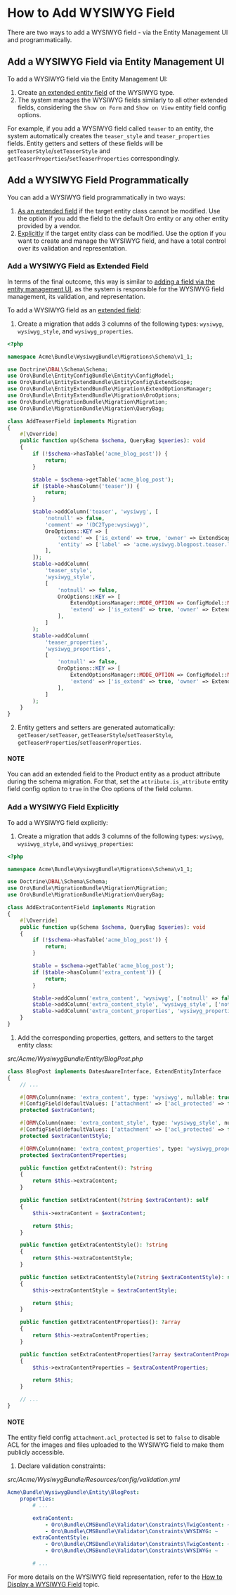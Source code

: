 <a id="how-to-add-wysiwyg-field"></a>

# How to Add WYSIWYG Field

There are two ways to add a WYSIWYG field - via the Entity Management UI and programmatically.

<a id="how-to-add-wysiwyg-field-via-ui"></a>

## Add a WYSIWYG Field via Entity Management UI

To add a WYSIWYG field via the Entity Management UI:

1. Create [an extended entity field](../../../../user/back-office/system/entities/entity-fields/index.md#doc-entity-fields-create) of the WYSIWYG type.
2. The system manages the WYSIWYG fields similarly to all other extended fields, considering the `Show on Form` and `Show on View` entity field config options.

For example, if you add a WYSIWYG field called `teaser` to an entity, the system automatically creates the `teaser_style` and `teaser_properties` fields. Entity getters and setters of these fields will be `getTeaserStyle`/`setTeaserStyle` and `getTeaserProperties`/`setTeaserProperties` correspondingly.

<a id="how-to-add-wysiwyg-field-programmatically"></a>

## Add a WYSIWYG Field Programmatically

You can add a WYSIWYG field programmatically in two ways:

1. [As an extended field](#how-to-add-wysiwyg-field-programmatically-as-extended) if the target entity class cannot be modified. Use the option if you add the field to the default Oro entity or any other entity provided by a vendor.
2. [Explicitly](#how-to-add-wysiwyg-field-programmatically-explicitly) if the target entity class can be modified. Use the option if you want to create and manage the WYSIWYG field, and have a total control over its validation and representation.

<a id="how-to-add-wysiwyg-field-programmatically-as-extended"></a>

### Add a WYSIWYG Field as Extended Field

In terms of the final outcome, this way is similar to [adding a field via the entity management UI](#how-to-add-wysiwyg-field-via-ui), as the system is responsible for the WYSIWYG field management, its validation, and representation.

To add a WYSIWYG field as an [extended field](../../../../backend/entities/extend-entities/index.md#book-entities-extended-entities-add-fields):

1. Create a migration that adds 3 columns of the following types: `wysiwyg`, `wysiwyg_style`, and `wysiwyg_properties`.

```php
<?php

namespace Acme\Bundle\WysiwygBundle\Migrations\Schema\v1_1;

use Doctrine\DBAL\Schema\Schema;
use Oro\Bundle\EntityConfigBundle\Entity\ConfigModel;
use Oro\Bundle\EntityExtendBundle\EntityConfig\ExtendScope;
use Oro\Bundle\EntityExtendBundle\Migration\ExtendOptionsManager;
use Oro\Bundle\EntityExtendBundle\Migration\OroOptions;
use Oro\Bundle\MigrationBundle\Migration\Migration;
use Oro\Bundle\MigrationBundle\Migration\QueryBag;

class AddTeaserField implements Migration
{
    #[\Override]
    public function up(Schema $schema, QueryBag $queries): void
    {
        if (!$schema->hasTable('acme_blog_post')) {
            return;
        }

        $table = $schema->getTable('acme_blog_post');
        if ($table->hasColumn('teaser')) {
            return;
        }

        $table->addColumn('teaser', 'wysiwyg', [
            'notnull' => false,
            'comment' => '(DC2Type:wysiwyg)',
            OroOptions::KEY => [
                'extend' => ['is_extend' => true, 'owner' => ExtendScope::OWNER_CUSTOM],
                'entity' => ['label' => 'acme.wysiwyg.blogpost.teaser.label'],
            ],
        ]);
        $table->addColumn(
            'teaser_style',
            'wysiwyg_style',
            [
                'notnull' => false,
                OroOptions::KEY => [
                    ExtendOptionsManager::MODE_OPTION => ConfigModel::MODE_HIDDEN,
                    'extend' => ['is_extend' => true, 'owner' => ExtendScope::OWNER_CUSTOM],
                ],
            ]
        );
        $table->addColumn(
            'teaser_properties',
            'wysiwyg_properties',
            [
                'notnull' => false,
                OroOptions::KEY => [
                    ExtendOptionsManager::MODE_OPTION => ConfigModel::MODE_HIDDEN,
                    'extend' => ['is_extend' => true, 'owner' => ExtendScope::OWNER_CUSTOM],
                ],
            ]
        );
    }
}
```

2. Entity getters and setters are generated automatically: `getTeaser/setTeaser`, `getTeaserStyle`/`setTeaserStyle`,
`getTeaserProperties`/`setTeaserProperties`.

#### NOTE
You can add an extended field to the Product entity as a product attribute during the schema migration. For that, set the `attribute.is_attribute` entity field config option to `true` in the Oro options of the field column.

<a id="how-to-add-wysiwyg-field-programmatically-explicitly"></a>

### Add a WYSIWYG Field Explicitly

To add a WYSIWYG field explicitly:

1. Create a migration that adds 3 columns of the following types: `wysiwyg`, `wysiwyg_style`, and `wysiwyg_properties`:

```php
<?php

namespace Acme\Bundle\WysiwygBundle\Migrations\Schema\v1_1;

use Doctrine\DBAL\Schema\Schema;
use Oro\Bundle\MigrationBundle\Migration\Migration;
use Oro\Bundle\MigrationBundle\Migration\QueryBag;

class AddExtraContentField implements Migration
{
    #[\Override]
    public function up(Schema $schema, QueryBag $queries): void
    {
        if (!$schema->hasTable('acme_blog_post')) {
            return;
        }

        $table = $schema->getTable('acme_blog_post');
        if ($table->hasColumn('extra_content')) {
            return;
        }

        $table->addColumn('extra_content', 'wysiwyg', ['notnull' => false, 'comment' => '(DC2Type:wysiwyg)']);
        $table->addColumn('extra_content_style', 'wysiwyg_style', ['notnull' => false]);
        $table->addColumn('extra_content_properties', 'wysiwyg_properties', ['notnull' => false]);
    }
}
```

1. Add the corresponding properties, getters, and setters to the target entity class:

*src/Acme/WysiwygBundle/Entity/BlogPost.php*
```php
class BlogPost implements DatesAwareInterface, ExtendEntityInterface
{
    // ...

    #[ORM\Column(name: 'extra_content', type: 'wysiwyg', nullable: true)]
    #[ConfigField(defaultValues: ['attachment' => ['acl_protected' => false]])]
    protected $extraContent;

    #[ORM\Column(name: 'extra_content_style', type: 'wysiwyg_style', nullable: true)]
    #[ConfigField(defaultValues: ['attachment' => ['acl_protected' => false]])]
    protected $extraContentStyle;

    #[ORM\Column(name: 'extra_content_properties', type: 'wysiwyg_properties', nullable: true)]
    protected $extraContentProperties;

    public function getExtraContent(): ?string
    {
        return $this->extraContent;
    }

    public function setExtraContent(?string $extraContent): self
    {
        $this->extraContent = $extraContent;

        return $this;
    }

    public function getExtraContentStyle(): ?string
    {
        return $this->extraContentStyle;
    }

    public function setExtraContentStyle(?string $extraContentStyle): self
    {
        $this->extraContentStyle = $extraContentStyle;

        return $this;
    }

    public function getExtraContentProperties(): ?array
    {
        return $this->extraContentProperties;
    }

    public function setExtraContentProperties(?array $extraContentProperties): self
    {
        $this->extraContentProperties = $extraContentProperties;

        return $this;
    }

    // ...
}
```

#### NOTE
The entity field config `attachment.acl_protected` is set to `false` to disable ACL for the images and files uploaded     to the WYSIWYG field to make them publicly accessible.

1. Declare validation constraints:

*src/Acme/WysiwygBundle/Resources/config/validation.yml*
```yaml
Acme\Bundle\WysiwygBundle\Entity\BlogPost:
    properties:
        # ...

        extraContent:
            - Oro\Bundle\CMSBundle\Validator\Constraints\TwigContent: ~
            - Oro\Bundle\CMSBundle\Validator\Constraints\WYSIWYG: ~
        extraContentStyle:
            - Oro\Bundle\CMSBundle\Validator\Constraints\TwigContent: ~
            - Oro\Bundle\CMSBundle\Validator\Constraints\WYSIWYG: ~

        # ...
```

For more details on the WYSIWYG field representation, refer to the [How to Display a WYSIWYG Field](how-to-display-wysiwyg-field.md#how-to-display-wysiwyg-field) topic.

<!-- Frontend -->
